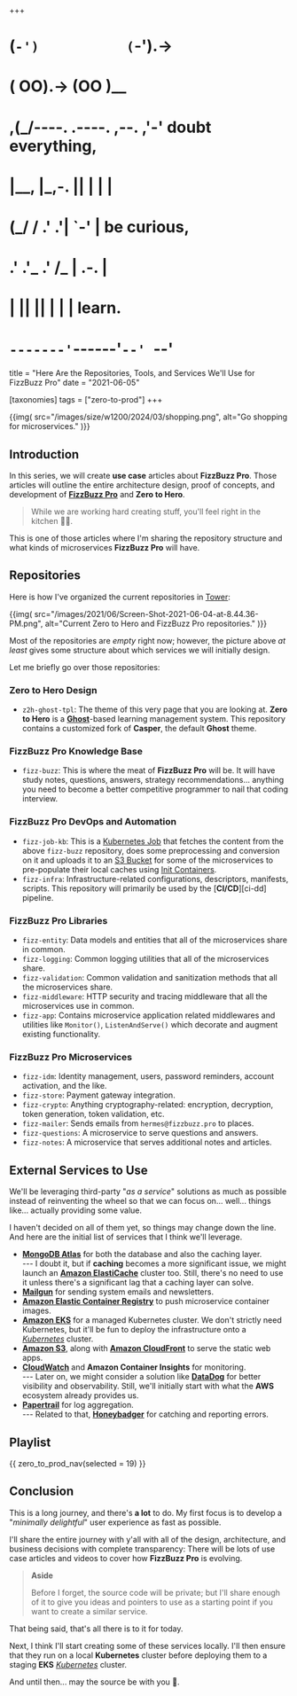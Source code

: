 +++
#   (`-')           (`-').->
#   ( OO).->        (OO )__
# ,(_/----. .----. ,--. ,'-' doubt everything,
# |__,    |\_,-.  ||  | |  |
#  (_/   /    .' .'|  `-'  | be curious,
#  .'  .'_  .'  /_ |  .-.  |
# |       ||      ||  | |  | learn.
# `-------'`------'`--' `--'

title = "Here Are the Repositories, Tools, and Services We'll Use for FizzBuzz Pro"
date = "2021-06-05"

[taxonomies]
tags = ["zero-to-prod"]
+++

{{img(
  src="/images/size/w1200/2024/03/shopping.png",
  alt="Go shopping for microservices."
)}}

## Introduction

In this series, we will create **use
case** articles about **FizzBuzz Pro**. Those articles will outline the entire
architecture design, proof of concepts, and development of 
[**FizzBuzz Pro**][fizz-that-buzz] and **Zero to Hero**.

> While we are working hard creating stuff, you'll feel right in the kitchen
> 👩‍🍳.

This is one of those articles where I'm sharing the repository structure and
what kinds of microservices **FizzBuzz Pro** will have.

## Repositories

Here is how I've organized the current repositories in [Tower][git-tower]:

[git-tower]: https://www.git-tower.com/
[fizz-that-buzz]: @/zero-to-prod/fizz-that-buzz.md

{{img(
  src="/images/2021/06/Screen-Shot-2021-06-04-at-8.44.36-PM.png",
  alt="Current Zero to Hero and FizzBuzz Pro repositories."
)}}

Most of the repositories are _empty_ right now; however, the picture above *at
least* gives some structure about which services we will initially design.

Let me briefly go over those repositories:

### **Zero to Hero Design**

* `z2h-ghost-tpl`: The theme of this very page that you are looking at. **Zero
  to Hero** is a [**Ghost**][ghost]-based learning
  management system. This repository contains a customized fork of **Casper**,
  the default **Ghost** theme.

[ghost]: https://github.com/TryGhost/Ghost

### **FizzBuzz Pro** Knowledge Base

* `fizz-buzz`: This is where the meat of **FizzBuzz Pro** will be. It will have
  study notes, questions, answers, strategy recommendations... anything you need
  to become a better competitive programmer to nail that coding interview.

### **FizzBuzz Pro** DevOps and Automation

* `fizz-job-kb`: This is
  a [Kubernetes Job][job]
  that fetches the content from the above `fizz-buzz` repository, does some
  preprocessing and conversion on it and uploads it to
  an [S3 Bucket][s3] for some of the
  microservices to pre-populate their local caches
  using [Init Containers][init-containers].
* `fizz-infra`: Infrastructure-related configurations, descriptors, manifests,
  scripts. This repository will primarily be used by the 
  [**CI/CD**][ci-dd] pipeline.

[job]: https://kubernetes.io/docs/concepts/workloads/controllers/job/
[s3]: https://aws.amazon.com/s3/
[init-containers]: https://kubernetes.io/docs/concepts/workloads/pods/init-containers/
[ci-cd]: https://opensource.com/article/18/8/what-cicd

### **FizzBuzz Pro** Libraries

* `fizz-entity`: Data models and entities that all of the microservices share in
  common.
* `fizz-logging`: Common logging utilities that all of the microservices share.
* `fizz-validation`: Common validation and sanitization methods that all the
  microservices share.
* `fizz-middleware`: HTTP security and tracing middleware that all the
  microservices use in common.
* `fizz-app`: Contains microservice application related middlewares and
  utilities like `Monitor()`, `ListenAndServe()` which decorate and augment
  existing functionality.

### **FizzBuzz Pro** Microservices

* `fizz-idm`: Identity management, users, password reminders, account
  activation, and the like.
* `fizz-store`: Payment gateway integration.
* `fizz-crypto`: Anything cryptography-related: encryption, decryption, token
  generation, token validation, etc.
* `fizz-mailer`: Sends emails from `hermes@fizzbuzz.pro` to places.
* `fizz-questions`: A microservice to serve questions and answers.
* `fizz-notes`: A microservice that serves additional notes and articles.

## External Services to Use

We'll be leveraging third-party "*as a service*" solutions as much as possible
instead of reinventing the wheel so that we can focus on... well... things
like... actually providing some value.

I haven't decided on all of them yet, so things may change down the line. And
here are the initial list of services that I think we'll leverage.

* [**MongoDB Atlas**](https://www.mongodb.com/cloud/atlas)
  for both the database and also the caching layer.  
  --- I doubt it, but if **caching** becomes a more significant issue, we might
  launch an [**Amazon ElastiCache**](https://aws.amazon.com/elasticache/) cluster 
  too. Still, there's no need to use it unless there's a significant lag that a
  caching layer can solve.
* [**Mailgun**](https://www.mailgun.com/) for sending system
  emails and newsletters.
* [**Amazon Elastic Container Registry**](https://aws.amazon.com/ecr/) to 
  push microservice container images.
* [**Amazon EKS**](https://aws.amazon.com/eks) for a managed
  Kubernetes cluster. We don't strictly need Kubernetes, but it'll be fun to
  deploy the infrastructure onto a [
  _Kubernetes_](https://kubernetes.io/) cluster.
* [**Amazon S3**](https://aws.amazon.com/s3/), along with 
  [**Amazon CloudFront**](https://aws.amazon.com/cloudfront/)
  to serve the static web apps.
* [**CloudWatch**](https://aws.amazon.com/cloudwatch/) and 
  **Amazon Container Insights** for monitoring.  
  --- Later on, we might consider a solution like
  [**DataDog**](https://www.datadoghq.com/) for better visibility and
  observability. Still, we'll initially start with what the **AWS** ecosystem
  already provides us.
* [**Papertrail**](https://www.papertrail.com/) for log
  aggregation.  
  --- Related to that, [**Honeybadger**](https://www.honeybadger.io/) for 
  catching and reporting errors.

## Playlist

{{ zero_to_prod_nav(selected = 19) }}

## Conclusion

This is a long journey, and there's **a lot** to do. My first focus is to
develop a "*minimally delightful*" user experience as fast as possible.

I'll share the entire journey with y'all with all of the design, architecture,
and business decisions with complete transparency: There will be lots of use
case articles and videos to cover how **FizzBuzz Pro** is evolving.

> **Aside**
>
> Before I forget, the source code will be private; but I'll share enough of it
> to give you ideas and pointers to use as a starting point if you want to create
> a similar service.

That being said, that's all there is to it for today.

Next, I think I'll start creating some of these services locally. I'll then
ensure that they run on a local **Kubernetes** cluster before deploying them to
a staging **EKS** [*Kubernetes*](https://kubernetes.io/)
cluster.

And until then... may the source be with you 🦄.
